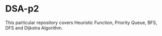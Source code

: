 # DSA-p2
This particular repository covers Heuristic Function, Priority Queue, BFS, DFS and Dijkstra Algorithm.
